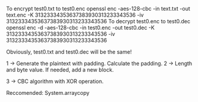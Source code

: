 To encrypt test0.txt to test0.enc
openssl enc -aes-128-cbc -in text.txt -out text.enc -K 31323334353637383930313233343536 -iv 31323334353637383930313233343536
To decrypt test0.enc to test0.dec
openssl enc -d -aes-128-cbc -in test0.enc -out test0.dec -K 31323334353637383930313233343536 -iv 31323334353637383930313233343536

Obviously, test0.txt and test0.dec will be the same!

1 -> Generate the plaintext with padding.
    Calculate the padding.
2 -> Length and byte value. If needed, add a new block.

3 -> CBC algorithm with XOR operation.

Reccomended: System.arraycopy
